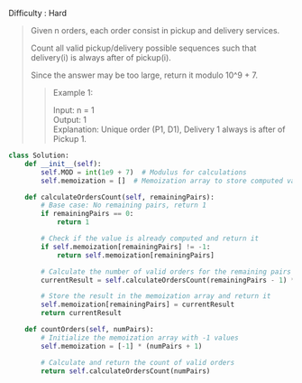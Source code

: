 Difficulty : Hard 

>Given n orders, each order consist in pickup and delivery services. 
>
>Count all valid pickup/delivery possible sequences such that delivery(i) is always after of pickup(i). 
>
>Since the answer may be too large, return it modulo 10^9 + 7.
>
>>Example 1:  
>>
>>Input: n = 1  
>>Output: 1  
>>Explanation: Unique order (P1, D1), Delivery 1 always is after of Pickup 1.

```python
class Solution:
    def __init__(self):
        self.MOD = int(1e9 + 7)  # Modulus for calculations
        self.memoization = []  # Memoization array to store computed values

    def calculateOrdersCount(self, remainingPairs):
        # Base case: No remaining pairs, return 1
        if remainingPairs == 0:
            return 1

        # Check if the value is already computed and return it
        if self.memoization[remainingPairs] != -1:
            return self.memoization[remainingPairs]

        # Calculate the number of valid orders for the remaining pairs
        currentResult = self.calculateOrdersCount(remainingPairs - 1) * (2 * remainingPairs - 1) * remainingPairs % self.MOD

        # Store the result in the memoization array and return it
        self.memoization[remainingPairs] = currentResult
        return currentResult

    def countOrders(self, numPairs):
        # Initialize the memoization array with -1 values
        self.memoization = [-1] * (numPairs + 1)

        # Calculate and return the count of valid orders
        return self.calculateOrdersCount(numPairs)
```
